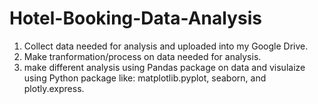 # Hotel-Booking-Data-Analysis
1. Collect data needed for analysis and uploaded into my Google Drive.
2. Make tranformation/process on data needed for analysis.
3. make different analysis using Pandas package on data and visulaize using Python package like: matplotlib.pyplot, seaborn, and plotly.express.
